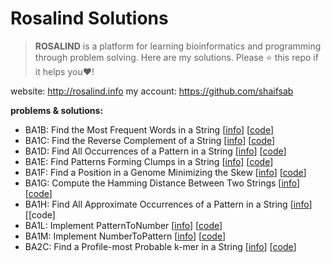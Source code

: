# Rosalind Solutions

> **ROSALIND** is a platform for learning bioinformatics and programming through problem solving. 
> Here are my solutions. 
> Please :star: this repo if it helps you:heart:!

website: http://rosalind.info
my account: https://github.com/shaifsab

**problems & solutions:**

* BA1B: Find the Most Frequent Words in a String [[info](http://rosalind.info/problems/ba1b/)] [[code](https://github.com/zonghui0228/Rosalind-Solutions/blob/master/code/rosalind_ba1b.py)]
* BA1C: Find the Reverse Complement of a String [[info](http://rosalind.info/problems/ba1c/)] [[code](https://github.com/zonghui0228/Rosalind-Solutions/blob/master/code/rosalind_ba1c.py)]
* BA1D: Find All Occurrences of a Pattern in a String [[info](http://rosalind.info/problems/ba1d/)] [[code](https://github.com/zonghui0228/Rosalind-Solutions/blob/master/code/rosalind_ba1d.py)]
* BA1E: Find Patterns Forming Clumps in a String [[info](http://rosalind.info/problems/ba1e/)] [[code](https://github.com/zonghui0228/Rosalind-Solutions/blob/master/code/rosalind_ba1e.py)]
* BA1F: Find a Position in a Genome Minimizing the Skew [[info](http://rosalind.info/problems/ba1f/)] [[code](https://github.com/zonghui0228/Rosalind-Solutions/blob/master/code/rosalind_ba1f.py)]
* BA1G: Compute the Hamming Distance Between Two Strings [[info](http://rosalind.info/problems/ba1g/)] [[code](https://github.com/zonghui0228/Rosalind-Solutions/blob/master/code/rosalind_ba1g.py)]
* BA1H: Find All Approximate Occurrences of a Pattern in a String [[info](http://rosalind.info/problems/ba1h/)] [[code]
* BA1L: Implement PatternToNumber [[info](http://rosalind.info/problems/ba1l/)] [[code](https://github.com/zonghui0228/Rosalind-Solutions/blob/master/code/rosalind_ba1l.py)]
* BA1M: Implement NumberToPattern [[info](http://rosalind.info/problems/ba1m/)] [[code](https://github.com/zonghui0228/Rosalind-Solutions/blob/master/code/rosalind_ba1m.py)]
* BA2C: Find a Profile-most Probable k-mer in a String [[info](http://rosalind.info/problems/ba2c/)] [[code](https://github.com/zonghui0228/Rosalind-Solutions/blob/master/code/rosalind_ba2c.py)]
